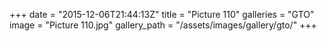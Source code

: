 +++
date = "2015-12-06T21:44:13Z"
title = "Picture 110"
galleries = "GTO"
image = "Picture 110.jpg"
gallery_path = "/assets/images/gallery/gto/"
+++
